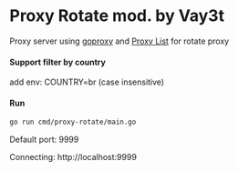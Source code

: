 # Proxy Rotate mod. by Vay3t
Proxy server using [goproxy](https://github.com/elazarl/goproxy) and [Proxy List](https://www.proxy-list.download/) for rotate proxy

#### Support filter by country
add env: COUNTRY=br (case insensitive)

#### Run
```bash
go run cmd/proxy-rotate/main.go
```

Default port: 9999

Connecting: http://localhost:9999
